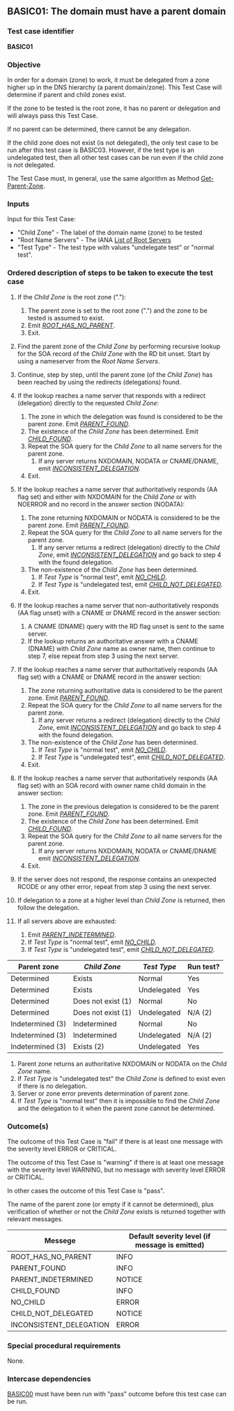 ## BASIC01: The domain must have a parent domain

### Test case identifier
**BASIC01**

### Objective

In order for a domain (zone) to work, it must be delegated from a 
zone higher up in the DNS hierarchy (a parent domain/zone). 
This Test Case will determine if parent and child zones exist.

If the zone to be tested is the root zone, it has no parent or
delegation and will always pass this Test Case.

If no parent can be determined, there cannot be any delegation.

If the child zone does not exist (is not delegated), the only 
test case to be run after this test case is BASIC03. However, 
if the test type is an undelegated test, then all other test cases 
can be run even if the child zone is not delegated.

The Test Case must, in general, use the same algorithm as Method
[Get-Parent-Zone].

### Inputs

Input for this Test Case:
* "Child Zone" - The label of the domain name (zone) to be tested
* "Root Name Servers" - The IANA [List of Root Servers] 
* "Test Type" - The test type with values "undelegate test" or "normal test".

### Ordered description of steps to be taken to execute the test case

1. If the *Child Zone* is the root zone ("."):
   1. The parent zone is set to the root zone (".") and the zone to be 
      tested is assumed to exist. 
   2. Emit *[ROOT_HAS_NO_PARENT]*.
   3. Exit.

2. Find the parent zone of the *Child Zone* by performing recursive 
   lookup for the SOA record of the *Child Zone* with the RD bit unset.
   Start by using a nameserver from the *Root Name Servers*.

3. Continue, step by step, until the parent zone (of the *Child Zone*) has 
   been reached by using the redirects (delegations) found.

4. If the lookup reaches a name server that responds with a redirect 
   (delegation) directly to the requested *Child Zone*:
   1. The zone in which the delegation was found is considered to be the 
      parent zone. Emit *[PARENT_FOUND]*.
   2. The existence of the *Child Zone* has been determined. Emit 
      *[CHILD_FOUND]*.
   3. Repeat the SOA query for the *Child Zone* to all name servers for 
      the parent zone.
      1. If any server returns NXDOMAIN, NODATA or CNAME/DNAME, 
      	 emit *[INCONSISTENT_DELEGATION]*. 
   4. Exit.

5. If the lookup reaches a name server that authoritatively responds
   (AA flag set) and either with NXDOMAIN for the *Child Zone* or
   with NOERROR and no record in the answer section (NODATA): 
   1. The zone returning NXDOMAIN or NODATA is considered to be the parent 
      zone. Emit *[PARENT_FOUND]*.
   2. Repeat the SOA query for the *Child Zone* to all name servers for the
      parent zone.
      1. If any server returns a redirect (delegation) directly to the *Child
      	 Zone*, emit *[INCONSISTENT_DELEGATION]* and go back to step 4 with 
      	 the found delegation.
   3. The non-existence of the *Child Zone* has been determined. 
      1. If *Test Type* is "normal test", emit *[NO_CHILD]*.
      2. If *Test Type* is "undelegated test, emit *[CHILD_NOT_DELEGATED]*.
   4. Exit.

6. If the lookup reaches a name server that non-authoritatively responds
   (AA flag unset) with a CNAME or DNAME record in the answer section:
   1. A CNAME (DNAME) query with the RD flag unset is sent to the same server.
   2. If the lookup returns an authoritative answer with a CNAME (DNAME) with
      *Child Zone* name as owner name, then continue to step 7, else repeat 
      from step 3 using the next server. 

7. If the lookup reaches a name server that authoritatively responds
   (AA flag set) with a CNAME or DNAME record in the answer section:
   1. The zone returning authoritative data is considered to be the parent zone. 
      Emit *[PARENT_FOUND]*.
   2. Repeat the SOA query for the *Child Zone* to all name servers for the
      parent zone.
      1. If any server returns a redirect (delegation) directly to the *Child
      	 Zone*, emit *[INCONSISTENT_DELEGATION]* and go back to step 4 with 
      	 the found delegation.
   3. The non-existence of the *Child Zone* has been determined. 
      1. If *Test Type* is "normal test", emit *[NO_CHILD]*. 
      2. If *Test Type* is "undelegated test", emit *[CHILD_NOT_DELEGATED]*.
   4. Exit.

8. If the lookup reaches a name server that authoritatively responds
   (AA flag set) with an SOA record with owner name child domain in the 
   answer section:
   1. The zone in the previous delegation is considered to be the parent 
      zone. Emit *[PARENT_FOUND]*.
   2. The existence of the *Child Zone* has been determined. Emit
      *[CHILD_FOUND]*.
   3. Repeat the SOA query for the *Child Zone* to all name servers for the
      parent zone.
      1. If any server returns NXDOMAIN, NODATA or CNAME/DNAME emit 
      	 *[INCONSISTENT_DELEGATION]*.
   4. Exit.

9. If the server does not respond, the response contains an unexpected RCODE or
    any other error, repeat from step 3 using the next server. 

10. If delegation to a zone at a higher level than *Child Zone* is returned, 
    then follow the delegation.

11. If all servers above are exhausted: 
    1. Emit *[PARENT_INDETERMINED]*.
    1. If *Test Type* is "normal test", emit *[NO_CHILD]*.
    2. If *Test Type* is "undelegated test", emit *[CHILD_NOT_DELEGATED]*.

Parent zone     | *Child Zone*       | *Test Type* | Run test?
----------------|--------------------|-------------|---------------------
Determined      | Exists             | Normal      | Yes
Determined      | Exists             | Undelegated | Yes
Determined      | Does not exist (1) | Normal      | No
Determined      | Does not exist (1) | Undelegated | N/A (2)
Indetermined (3)| Indetermined       | Normal      | No
Indetermined (3)| Indetermined       | Undelegated | N/A (2)
Indetermined (3)| Exists (2)         | Undelegated | Yes

1. Parent zone returns an authoritative NXDOMAIN or NODATA on the 
   *Child Zone* name.
2. If *Test Type* is "undelegated test" the *Child Zone* is
   defined to exist even if there is no delegation.
3. Server or zone error prevents determination of parent zone.
4. If *Test Type* is "normal test" then it is impossible to find the *Child Zone*
   and the delegation to it when the parent zone cannot be determined.

### Outcome(s)

The outcome of this Test Case is "fail" if there is at least one message 
with the severity level ERROR or CRITICAL.

The outcome of this Test Case is "warning" if there is at least one 
message with the severity level WARNING, but no message with severity level 
ERROR or CRITICAL.

In other cases the outcome of this Test Case is "pass".

The name of the parent zone (or empty if it cannot be determined), plus
verification of whether or not the *Child Zone* exists is returned together 
with relevant messages.

Messege                        |Default severity level (if message is emitted)
-------------------------------|----------------------------------------------
ROOT_HAS_NO_PARENT             |INFO
PARENT_FOUND                   |INFO
PARENT_INDETERMINED            |NOTICE
CHILD_FOUND                    |INFO
NO_CHILD                       |ERROR
CHILD_NOT_DELEGATED            |NOTICE
INCONSISTENT_DELEGATION        |ERROR

### Special procedural requirements

None.

### Intercase dependencies

[BASIC00] must have been run with "pass" outcome before this test case
can be run.



[List of Root Servers]: https://www.iana.org/domains/root/servers

[BASIC00]: basic00.md

[BASIC03]: basic03.md

[ROOT_HAS_NO_PARENT]: #outcomes

[PARENT_FOUND]: #outcomes

[PARENT_INDETERMINED]: #outcomes

[UNDEL_AND_PARENT_INDETERMINED]: #outcomes

[CHILD_FOUND]: #outcomes

[NO_CHILD]: #outcomes

[CHILD_NOT_DELEGATED]: #outcomes

[INCONSISTENT_DELEGATION]: #outcomes

[Get-Parent-Zone]: ../Methods.md#method-get-parent-zone

